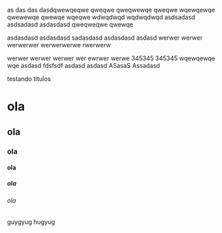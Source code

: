 as
das
das
dasdqwewqeqwe
qweqwe
qweqwewqe
qweqwe
wqewqewqe
qwewewqe
qwewqe
wqeqwe wdwqdwqd
wqdwqdwqd
asdsadasd
asdsadasd
asdasdasd
qweqweqwe
qwewqe

asdasdasd
asdasdasd
sadasdasd
asdasdasd
asdasd
werwer
werwer
werwerwer
werwerwerwe
rwerwerw

werwer
werwer
werwer
wer
ewrwer
werwe
345345
345345
wqewqewqe
wqe
asdasd
fdsfsdf
asdasd
asdasd
ASasaS
Assadasd

testando titulos 
# ola
## ola
### ola
#### ola
##### ola
###### ola
guygyug
hugyug
